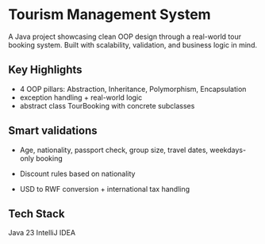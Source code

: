 # Tourism Management System
A Java project showcasing clean OOP design through a real-world tour booking system. Built with scalability, validation, and business logic in mind.

## Key Highlights
- 4 OOP pillars: Abstraction, Inheritance, Polymorphism, Encapsulation
- exception handling + real-world logic
- abstract class TourBooking with concrete subclasses

## Smart validations

- Age, nationality, passport check, group size, travel dates, weekdays-only booking

- Discount rules based on nationality

- USD to RWF conversion + international tax handling

## Tech Stack
Java 23
IntelliJ IDEA





